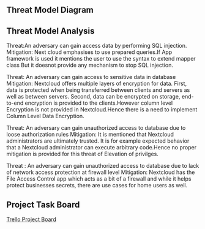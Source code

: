 
## Threat Model Diagram

## Threat Model Analysis
Threat:An adversary can gain access data by performing SQL injection.
Mitigation: Next cloud emphasises to use prepared queries.If App framework is used it mentions the user to use the syntax to extend mapper class But it doesnot provide any mechanism to stop SQL injection.

Threat: An adversary can gain access to sensitive data in database
Mitigation: Nextcloud offers multiple layers of encryption for data. First, data is protected when being transferred between clients and servers as well as between servers. Second, data can be encrypted on storage, end-to-end encryption is provided to the clients.However column level Encryption is not provided in Nextcloud.Hence there is a need to implement Column Level Data Encryption.

Threat: An adversary can gain unauthorized  access to database due to loose authorization rules
Mitigation: It is mentioned that Nextcloud administrators  are ultimately trusted. It is for example expected behavior that a Nextcloud administrator can execute arbitrary code.Hence no proper mitigation is provided for this threat of Elevation of privilges.

Threat : An adversary can gain unauthorized access to database due to lack of network access protection at firewall level
Mitigation: Nextcloud has the File Access Control app which acts as a bit of a firewall and while it helps protect businesses secrets, there are use cases for home users as well.
## Project Task Board

[Trello Project Board](https://trello.com/b/PG39aw1z/sa-project-task-4-threat-modeling)

